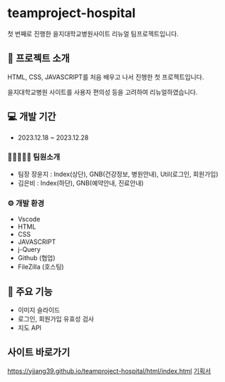 # teamproject-hospital
첫 번째로 진행한 을지대학교병원사이트 리뉴얼 팀프로젝트입니다. 




## 📕 프로젝트 소개
HTML, CSS, JAVASCRIPT를 처음 배우고 나서 진행한 첫 프로젝트입니다.

을지대학교병원 사이트를 사용자 편의성 등을 고려하여 리뉴얼하였습니다.



## 💻 개발 기간
* 2023.12.18 ~ 2023.12.28

### 👩🏻‍🤝‍👩🏻 팀원소개
* 팀장 장윤지 : Index(상단), GNB(건강정보, 병원안내), Util(로그인, 회원가입)
* 김은비 : Index(하단), GNB(예약안내, 진료안내)

### ⚙ 개발 환경
* Vscode
* HTML
* CSS
* JAVASCRIPT
* j-Query
* Github (협업)
* FileZilla (호스팅)


## 📌 주요 기능
* 이미지 슬라이드
* 로그인, 회원가입 유효성 검사
* 지도 API


## 사이트 바로가기
<https://yjjang39.github.io/teamproject-hospital/html/index.html>
[기획서](https://yjjang39.github.io/teamproject-hospital/hospital_upload.pdf)

